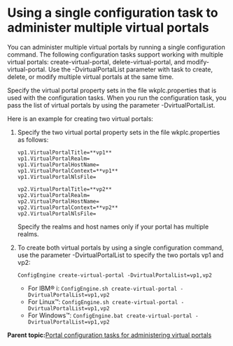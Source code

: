 # Using a single configuration task to administer multiple virtual portals

You can administer multiple virtual portals by running a single configuration command. The following configuration tasks support working with multiple virtual portals: create-virtual-portal, delete-virtual-portal, and modify-virtual-portal. Use the -DvirtualPortalList parameter with task to create, delete, or modify multiple virtual portals at the same time.

Specify the virtual portal property sets in the file wkplc.properties that is used with the configuration tasks. When you run the configuration task, you pass the list of virtual portals by using the parameter -DvirtualPortalList.

Here is an example for creating two virtual portals:

1.  Specify the two virtual portal property sets in the file wkplc.properties as follows:

    ```
    vp1.VirtualPortalTitle=**vp1**
    vp1.VirtualPortalRealm=
    vp1.VirtualPortalHostName=
    vp1.VirtualPortalContext=**vp1**
    vp1.VirtualPortalNlsFile=
    
    vp2.VirtualPortalTitle=**vp2**
    vp2.VirtualPortalRealm=
    vp2.VirtualPortalHostName=
    vp2.VirtualPortalContext=**vp2**
    vp2.VirtualPortalNlsFile=
    
    ```

    Specify the realms and host names only if your portal has multiple realms.

2.  To create both virtual portals by using a single configuration command, use the parameter -DvirtualPortalList to specify the two portals vp1 and vp2:

    ```
    ConfigEngine create-virtual-portal -DvirtualPortalList=vp1,vp2
    ```

    -   For IBM® i: `ConfigEngine.sh create-virtual-portal -DvirtualPortalList=vp1,vp2`
    -   For Linux™: `ConfigEngine.sh create-virtual-portal -DvirtualPortalList=vp1,vp2`
    -   For Windows™: `ConfigEngine.bat create-virtual-portal -DvirtualPortalList=vp1,vp2`

**Parent topic:**[Portal configuration tasks for administering virtual portals ](../admin-system/advp_cfgtsk.md)

